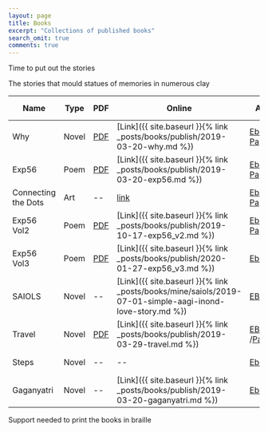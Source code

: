 ```yaml
---
layout: page
title: Books
excerpt: "Collections of published books"
search_omit: true
comments: true
---
```


Time to put out the stories

The stories that mould statues of memories in numerous clay

| Name |  Type | PDF | Online | Amazon | Published Date|
|---|---|---|---|---|---|
| Why | Novel|[PDF](https://gaganyatri.com/assets/pdf/why_vol_1.PDF) | [Link]({{ site.baseurl }}{% link _posts/books/publish/2019-03-20-why.md %}) | [Ebook](https://amzn.to/2PUILxX) / [Paperback](https://amzn.to/2LFWb2F)|  22 Dec 2018 |
| Exp56 | Poem |[PDF](https://gaganyatri.com/assets/pdf/exp56_vol_1.PDF) |[Link]({{ site.baseurl }}{% link _posts/books/publish/2019-03-20-exp56.md %})|[Ebook](https://amzn.to/312nYzJ)/ [Paperback](https://amzn.to/2LxhymF)| 7 Jun 2019|
| Connecting the Dots | Art|-- |[link](https://slabs.tech/connectingthedots.com/) |[Ebook](https://amzn.to/2FRIt9b) / [Paperback](https://www.amazon.de/dp/1073444759/ref=sr_1_1?language=en_GB&qid=1563544200&refinements=p_27%3ASuma%20Shetty&s=books-intl-de&sr=1-1&text=Suma%20Shetty)|19 July 2019|
| Exp56 Vol2 |Poem| [PDF](https://gaganyatri.com/assets/pdf/exp56_vol_2.PDF) |[Link]({{ site.baseurl }}{% link _posts/books/publish/2019-10-17-exp56_v2.md %})|[Ebook](https://amzn.to/37rJFM5)/ [Paperback]()| 28 Oct 2019|
| Exp56 Vol3 |Poem|[PDF](https://gaganyatri.com/assets/pdf/exp56_vol_3.PDF) |[Link]({{ site.baseurl }}{% link _posts/books/publish/2020-01-27-exp56_v3.md %})|[Ebook](https://amzn.to/2ynCIz5)| 31 Mar 2020|
| SAIOLS | Novel|-- |[Link]({{ site.baseurl }}{% link _posts/books/mine/saiols/2019-07-01-simple-aagi-inond-love-story.md %})|[EBook](https://amzn.to/2ZIuRFs)|9 Sep 2019|
| Travel | Novel|[PDF](https://gaganyatri.com/assets/pdf/travel_vol_1.PDF) |[Link]({{ site.baseurl }}{% link _posts/books/publish/2019-03-29-travel.md %})|[EBook](https://amzn.to/2FJYONr) /[Paperback](https://www.amazon.com/gp/product/107941293X/ref=dbs_a_def_rwt_hsch_vapi_tpbk_p1_i1)|In Progress|
| Steps | Novel|--|--|[Ebook](https://amzn.to/2Jqp8jx)|In Progress|
| Gaganyatri | Novel |--|[Link]({{ site.baseurl }}{% link _posts/books/publish/2019-03-20-gaganyatri.md %})| [ Ebook](https://amzn.to/312nYzJ) | In Progress |

Support needed to print the books in braille
